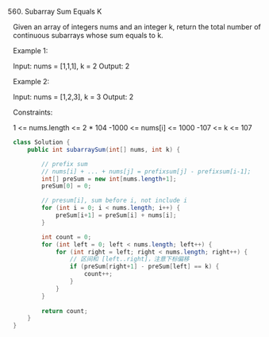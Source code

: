 560. Subarray Sum Equals K

Given an array of integers nums and an integer k, return the total number of continuous subarrays whose sum equals to k.

Example 1:

Input: nums = [1,1,1], k = 2
Output: 2

Example 2:

Input: nums = [1,2,3], k = 3
Output: 2


Constraints:

1 <= nums.length <= 2 * 104
-1000 <= nums[i] <= 1000
-107 <= k <= 107

```java
class Solution {
    public int subarraySum(int[] nums, int k) {

        // prefix sum
        // nums[i] + ... + nums[j] = prefixsum[j] - prefixsum[i-1];
        int[] preSum = new int[nums.length+1]; 
        preSum[0] = 0;

        // presum[i], sum before i, not include i
        for (int i = 0; i < nums.length; i++) {
            preSum[i+1] = preSum[i] + nums[i];
        }

        int count = 0;
        for (int left = 0; left < nums.length; left++) {
            for (int right = left; right < nums.length; right++) {
                // 区间和 [left..right]，注意下标偏移
                if (preSum[right+1] - preSum[left] == k) {
                    count++;
                }
            }
        }
        
        return count;
    }
}
```

